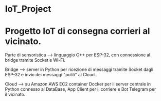 # IoT_Project
# Progetto IoT di consegna corrieri al vicinato.

Parte di sensoristica --> linguaggio C++ per ESP-32, con connessione al bridge tramite Socket e Wi-Fi.

Bridge --> server in Python per ricezione di messaggi tramite Socket dagli ESP-32 e invio dei messaggi "puliti" al Cloud.

Cloud --> su Amazon AWS EC2 container Docker per il server centrale in Python connesso al DataBase, App Client per il corriere e Bot Telegram per il vicinato.

